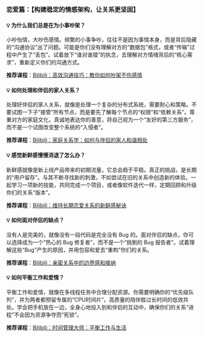 ### **恋爱篇：【构建稳定的情感架构，让关系更坚固】**





#### 💡 **为什么我们总是在为小事吵架？**



小吵怡情，大吵伤感情。频繁的小事争吵，往往不是因为事情本身，而是背后隐藏的“沟通协议”出了问题。可能是你们没有理解对方的“数据包”格式，或者“传输”过程中产生了“丢包”。试着放下“谁对谁错”的执念，去理解对方情绪背后的“核心需求”，重新定义你们的沟通方式。

**推荐课程**：[Bilibili：高效沟通技巧：教你如何吵架不伤感情](https://www.bilibili.com/video/BV1bY4y1T7yU)



#### 💡 **如何处理和伴侣的家人关系？**



处理好伴侣的家人关系，就像是处理一个复杂的分布式系统，需要耐心和策略。不要试图一下子“接管”所有节点，而是要先了解每个节点的“权限”和“依赖关系”。尊重对方的家庭文化，真诚地表达你的善意，将自己视为一个“友好的第三方服务”，而不是一个试图改变整个系统的“入侵者”。

**推荐课程**：[Bilibili：家庭关系学：如何与伴侣的家人和谐相处](https://www.google.com/search?q=https://www.bilibili.com/video/BV1AP4y1Y7yU)



#### 💡 **感觉新鲜感慢慢消退了怎么办？**



新鲜感就像是新上线产品带来的初期流量，它总会趋于平稳。真正的挑战，是长期的“用户留存”。与其不断寻找新的刺激，不如尝试在旧的关系中创造新的体验。一起学习一项新的技能，共同完成一个项目，或者像软件迭代一样，定期回顾和升级你们的关系“版本”。

**推荐课程**：[Bilibili：维持长期恋爱关系的新鲜感秘诀](https://www.google.com/search?q=https://www.bilibili.com/video/BV1AP4y1A7yU)



#### 💡 **如何面对伴侣的缺点？**



没有人是完美的，就像没有一段代码是完全没有 Bug 的。面对伴侣的缺点，你可以选择成为一个“热心的 Bug 修复者”，而不是一个“挑剔的 Bug 报告者”。试着理解这些“Bug”产生的原因，并用包容和爱去“重构”你们的关系。

**推荐课程**：[Bilibili：亲密关系中的边界感和接纳](https://www.google.com/search?q=https://www.bilibili.com/video/BV1tY4y1Y7yU)



#### 💡 **如何平衡工作和爱情？**



平衡工作和爱情，就像在多线程任务中合理分配资源。你需要明确你的“优先级队列”，并为两者都预留专属的“CPU时间片”。高质量的陪伴胜过长时间的低效共处。学会把手机放在一边，全身心地投入到和伴侣的互动中，确保你们的关系“进程”不会因为资源争夺而“死锁”。

**推荐课程**：[Bilibili：时间管理大师：平衡工作与生活](https://www.google.com/search?q=https://www.bilibili.com/video/BV1dY4y1L7yU)
